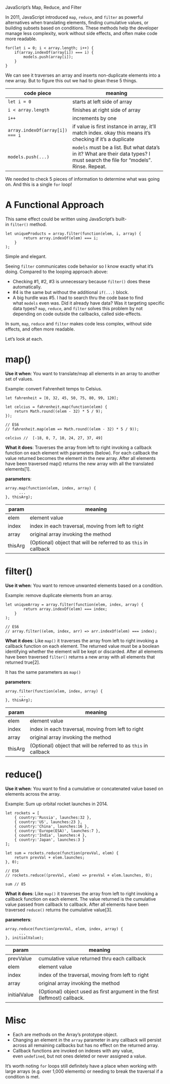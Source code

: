 JavaScript’s Map, Reduce, and Filter

In 2011, JavaScript introduced `map`, `reduce`, and `filter` as powerful alternatives when translating elements, finding cumulative values, or building subsets based on conditions. These methods help the developer manage less complexity, work without side effects, and often make code more readable.

    for(let i = 0; i < array.length; i++) {
        if(array.indexOf(array[i]) === i) {
            models.push(array[i]);
        }
    }

We can see it traverses an array and inserts non-duplicate elements into a new array. But to figure this out we had to glean these 5 things.

<table style="width:99%;"><colgroup><col style="width: 19%" /><col style="width: 80%" /></colgroup><thead><tr class="header"><th>code piece</th><th>meaning</th></tr></thead><tbody><tr class="odd"><td><code>let i = 0</code></td><td>starts at left side of array</td></tr><tr class="even"><td><code>i &lt; array.length</code></td><td>finishes at right side of array</td></tr><tr class="odd"><td><code>i++</code></td><td>increments by one</td></tr><tr class="even"><td><code>array.indexOf(array[i]) === i</code></td><td>if value is first instance in array, it’ll match index. okay this means it’s checking if it’s a duplicate</td></tr><tr class="odd"><td><code>models.push(...)</code></td><td><code>models</code> must be a list. But what data’s in it? What are their data types? I must search the file for “models”. Rinse. Repeat.</td></tr></tbody></table>

We needed to check 5 pieces of information to determine what was going on. And this is a single `for` loop!

A Functional Approach
=====================

This same effect could be written using JavaScript’s built-in `filter()` method.

    let uniqueProducts = array.filter(function(elem, i, array) {
            return array.indexOf(elem) === i;
        }
    );

Simple and elegant.

Seeing `filter` communicates code behavior so I know exactly what it’s doing. Compared to the looping approach above:

-   Checking \#1, \#2, \#3 is unnecessary because `filter()` does these automatically.
-   \#4 is the same but without the additional `if(...)` block.
-   A big hurdle was \#5. I had to search thru the code base to find what `models` even was. Did it already have data? Was it targeting specific data types? `map`, `reduce`, and `filter` solves this problem by not depending on code outside the callbacks, called side-effects.

In sum, `map`, `reduce` and `filter` makes code less complex, without side effects, and often more readable.

Let’s look at each.

map()
=====

**Use it when**: You want to translate/map all elements in an array to another set of values.

Example: convert Fahrenheit temps to Celsius.

    let fahrenheit = [0, 32, 45, 50, 75, 80, 99, 120];

    let celcius = fahrenheit.map(function(elem) {
        return Math.round((elem - 32) * 5 / 9);
    });

    // ES6
    // fahrenheit.map(elem => Math.round((elem - 32) * 5 / 9));

    celcius //  [-18, 0, 7, 10, 24, 27, 37, 49]

**What it does**: Traverses the array from left to right invoking a callback function on each element with parameters (below). For each callback the value returned becomes the element in the new array. After all elements have been traversed map() returns the new array with all the translated elements\[1\].

**parameters**:

    array.map(function(elem, index, array) {
          ...
    }, thisArg);

<table><thead><tr class="header"><th>param</th><th>meaning</th></tr></thead><tbody><tr class="odd"><td>elem</td><td>element value</td></tr><tr class="even"><td>index</td><td>index in each traversal, moving from left to right</td></tr><tr class="odd"><td>array</td><td>original array invoking the method</td></tr><tr class="even"><td>thisArg</td><td>(Optional) object that will be referred to as <code>this</code> in callback</td></tr></tbody></table>

filter()
========

**Use it when**: You want to remove unwanted elements based on a condition.

Example: remove duplicate elements from an array.

    let uniqueArray = array.filter(function(elem, index, array) {
            return array.indexOf(elem) === index;
        }
    );

    // ES6
    // array.filter((elem, index, arr) => arr.indexOf(elem) === index);

**What it does**: Like `map()` it traverses the array from left to right invoking a callback function on each element. The returned value must be a boolean identifying whether the element will be kept or discarded. After all elements have been traversed `filter()` returns a new array with all elements that returned true\[2\].

It has the same parameters as `map()`

**parameters**:

    array.filter(function(elem, index, array) {
          ...
    }, thisArg);

<table><thead><tr class="header"><th>param</th><th>meaning</th></tr></thead><tbody><tr class="odd"><td>elem</td><td>element value</td></tr><tr class="even"><td>index</td><td>index in each traversal, moving from left to right</td></tr><tr class="odd"><td>array</td><td>original array invoking the method</td></tr><tr class="even"><td>thisArg</td><td>(Optional) object that will be referred to as <code>this</code> in callback</td></tr></tbody></table>

reduce()
========

**Use it when**: You want to find a cumulative or concatenated value based on elements across the array.

Example: Sum up orbital rocket launches in 2014.

    let rockets = [
        { country:'Russia', launches:32 },
        { country:'US', launches:23 },
        { country:'China', launches:16 },
        { country:'Europe(ESA)', launches:7 },
        { country:'India', launches:4 },
        { country:'Japan', launches:3 }
    ];

    let sum = rockets.reduce(function(prevVal, elem) {
        return prevVal + elem.launches;
    }, 0);

    // ES6
    // rockets.reduce((prevVal, elem) => prevVal + elem.launches, 0);

    sum // 85

**What it does**: Like `map()` it traverses the array from left to right invoking a callback function on each element. The value returned is the cumulative value passed from callback to callback. After all elements have been traversed `reduce()` returns the cumulative value\[3\].

**parameters**:

    array.reduce(function(prevVal, elem, index, array) {
          ...
    }, initialValue);

<table style="width:99%;"><colgroup><col style="width: 13%" /><col style="width: 86%" /></colgroup><thead><tr class="header"><th>param</th><th>meaning</th></tr></thead><tbody><tr class="odd"><td>prevValue</td><td>cumulative value returned thru each callback</td></tr><tr class="even"><td>elem</td><td>element value</td></tr><tr class="odd"><td>index</td><td>index of the traversal, moving from left to right</td></tr><tr class="even"><td>array</td><td>original array invoking the method</td></tr><tr class="odd"><td>initialValue</td><td>(Optional) object used as first argument in the first (leftmost) callback.</td></tr></tbody></table>

Misc
====

-   Each are methods on the Array’s prototype object.
-   Changing an element in the `array` parameter in any callback will persist across all remaining callbacks but has no effect on the returned array.
-   Callback functions are invoked on indexes with any value, even `undefined`, but not ones deleted or never assigned a value.

It’s worth noting `for` loops still definitely have a place when working with large arrays (e.g. over 1,000 elements) or needing to break the traversal if a condition is met.
